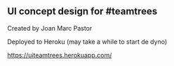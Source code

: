 ## UI concept design for #teamtrees
Created by Joan Marc Pastor


Deployed to Heroku (may take a while to start de dyno)

https://uiteamtrees.herokuapp.com/
